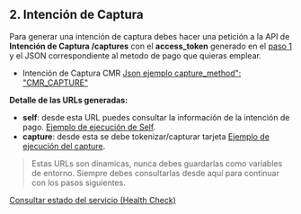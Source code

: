 ## 2. Intención de Captura

Para generar una intención de captura debes hacer una petición a la API de **Intención de Captura /captures** con el **access_token** generado en el [paso 1](obtener-token-acceso.md) y el JSON correspondiente al metodo de pago que quieras emplear.

- Intención de Captura CMR [Json ejemplo capture_method": "CMR_CAPTURE" ](json-cmr-capture-intention.md)


**Detalle de las URLs generadas:**

- **self**: desde esta URL puedes consultar la información de la intención de pago. [Ejemplo de ejecución de Self](self-capture.md).
- **capture**: desde esta se debe tokenizar/capturar tarjeta [Ejemplo de ejecución del capture](capture.md).

> Estas URLs son dinamicas, nunca debes guardarlas como variables de entorno. Siempre debes consultarlas desde aquí para continuar con los pasos siguientes.

[Consultar estado del servicio (Health Check)](health-capture.md)
